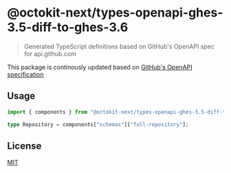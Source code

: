# @octokit-next/types-openapi-ghes-3.5-diff-to-ghes-3.6

> Generated TypeScript definitions based on GitHub's OpenAPI spec for api.github.com

This package is continously updated based on [GitHub's OpenAPI specification](https://github.com/github/rest-api-description/)

## Usage

```ts
import { components } from "@octokit-next/types-openapi-ghes-3.5-diff-to-ghes-3.6";

type Repository = components["schemas"]["full-repository"];
```

## License

[MIT](LICENSE)
